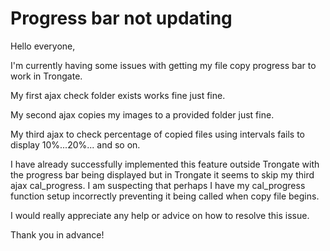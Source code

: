 # Progress bar not updating

Hello everyone,

I'm currently having some issues with getting my file copy progress bar to work in Trongate.

My first ajax check folder exists works fine just fine.

My second ajax copies my images to a provided folder just fine.

My third ajax to check percentage of copied files using intervals fails to display 10%...20%... and so on.

I have already successfully implemented this feature outside Trongate with the progress bar being displayed but in Trongate it seems to skip my third ajax cal_progress. I am suspecting that perhaps I have my cal_progress function setup incorrectly preventing it being called when copy file begins.

I would really appreciate any help or advice on how to resolve this issue.

Thank you in advance!
